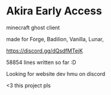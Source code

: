 # Akira Early Access
minecraft ghost client

made for Forge, Badilion, Vanilla, Lunar,

https://discord.gg/dQsdfMTejK

58854 lines written so far :D

Looking for website dev hmu on discord



<3 this project pls
